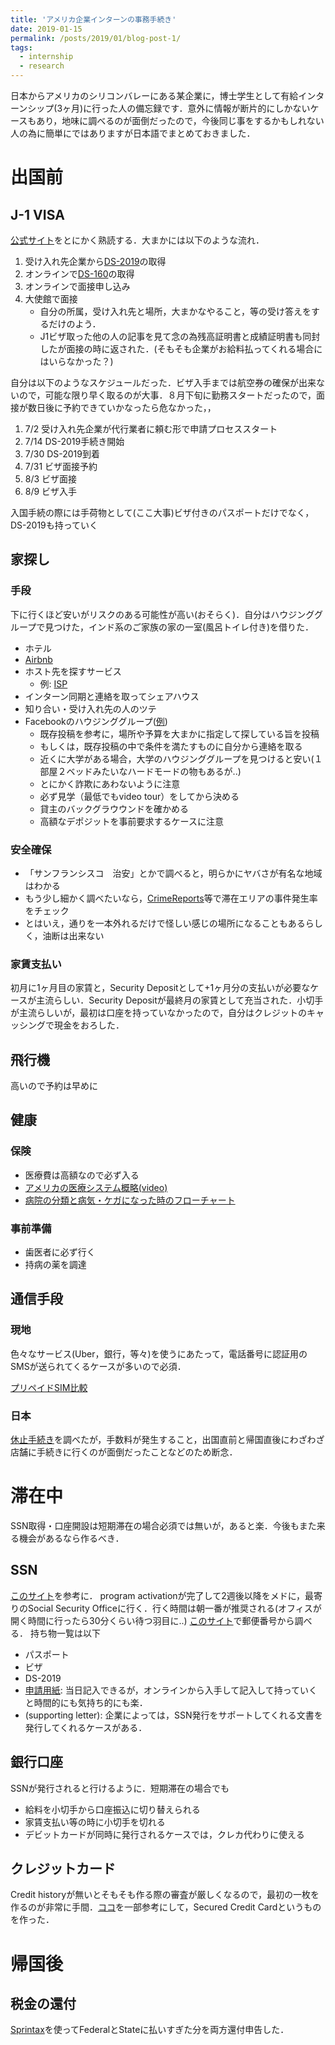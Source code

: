 ```yaml
---
title: 'アメリカ企業インターンの事務手続き'
date: 2019-01-15
permalink: /posts/2019/01/blog-post-1/
tags:
  - internship
  - research
---
```


日本からアメリカのシリコンバレーにある某企業に，博士学生として有給インターンシップ(3ヶ月)に行った人の備忘録です．意外に情報が断片的にしかないケースもあり，地味に調べるのが面倒だったので，今後同じ事をするかもしれない人の為に簡単にではありますが日本語でまとめておきました．

# 出国前
## J-1 VISA
[公式サイト](http://www.ustraveldocs.com/jp_jp/jp-niv-typej.asp)をとにかく熟読する．大まかには以下のような流れ．

1. 受け入れ先企業から[DS-2019](https://j1visa.state.gov/participants/how-to-apply/about-ds-2019/)の取得
1. オンラインで[DS-160](https://ceac.state.gov/genniv/)の取得
1. オンラインで面接申し込み
1. 大使館で面接
	- 自分の所属，受け入れ先と場所，大まかなやること，等の受け答えをするだけのよう．
	- J1ビザ取った他の人の記事を見て念の為残高証明書と成績証明書も同封したが面接の時に返された．(そもそも企業がお給料払ってくれる場合にはいらなかった？)

自分は以下のようなスケジュールだった．ビザ入手までは航空券の確保が出来ないので，可能な限り早く取るのが大事．８月下旬に勤務スタートだったので，面接が数日後に予約できていかなったら危なかった，，
1. 7/2 受け入れ先企業が代行業者に頼む形で申請プロセススタート
1. 7/14 DS-2019手続き開始
1. 7/30 DS-2019到着
1. 7/31 ビザ面接予約
1. 8/3 ビザ面接
1. 8/9 ビザ入手


入国手続の際には手荷物として(ここ大事)ビザ付きのパスポートだけでなく，DS-2019も持っていく

## 家探し

### 手段
下に行くほど安いがリスクのある可能性が高い(おそらく)．自分はハウジンググループで見つけた，インド系のご家族の家の一室(風呂トイレ付き)を借りた．
- ホテル
- [Airbnb](https://www.airbnb.jp/)
- ホスト先を探すサービス
	- 例: [ISP](http://isphomestays.com/)
- インターン同期と連絡を取ってシェアハウス
- 知り合い・受け入れ先の人のツテ
- Facebookのハウジンググループ([例](https://www.facebook.com/groups/390478684333910/))
	- 既存投稿を参考に，場所や予算を大まかに指定して探している旨を投稿
	- もしくは，既存投稿の中で条件を満たすものに自分から連絡を取る
	- 近くに大学がある場合，大学のハウジンググループを見つけると安い(１部屋２ベッドみたいなハードモードの物もあるが..)
	- とにかく詐欺にあわないように注意
	- 必ず見学（最低でもvideo tour）をしてから決める
	- 貸主のバックグラウウンドを確かめる
	- 高額なデポジットを事前要求するケースに注意

### 安全確保
- 「サンフランシスコ　治安」とかで調べると，明らかにヤバさが有名な地域はわかる
- もう少し細かく調べたいなら，[CrimeReports](https://www.crimereports.com/)等で滞在エリアの事件発生率をチェック
- とはいえ，通りを一本外れるだけで怪しい感じの場所になることもあるらしく，油断は出来ない

### 家賃支払い
初月に1ヶ月目の家賃と，Security Depositとして+1ヶ月分の支払いが必要なケースが主流らしい．Security Depositが最終月の家賃として充当された．小切手が主流らしいが，最初は口座を持っていなかったので，自分はクレジットのキャッシングで現金をおろした．

## 飛行機
高いので予約は早めに

## 健康

### 保険
- 医療費は高額なので必ず入る
- [アメリカの医療システム概略(video)](https://www.envisageglobalinsurance.com/student-zone/cultural-vistas/videos.php)
- [病院の分類と病気・ケガになった時のフローチャート](https://www.envisageglobalinsurance.com/student-zone/cultural-vistas/treatment.php)

### 事前準備
- 歯医者に必ず行く
- 持病の薬を調達

## 通信手段
### 現地
色々なサービス(Uber，銀行，等々)を使うにあたって，電話番号に認証用のSMSが送られてくるケースが多いので必須．

[プリペイドSIM比較](https://www.englishpedia.jp/blog/america-study-abroad-sim)

### 日本
[休止手続き](https://brasiltips.com/cellphone-suspension/)を調べたが，手数料が発生すること，出国直前と帰国直後にわざわざ店舗に手続きに行くのが面倒だったことなどのため断念．

# 滞在中
SSN取得・口座開設は短期滞在の場合必須では無いが，あると楽．今後もまた来る機会があるなら作るべき．

## SSN
[このサイト](http://www.kenkyuu.net/guide-3-02.html)を参考に．
program activationが完了して2週後以降をメドに，最寄りのSocial Security Officeに行く．行く時間は朝一番が推奨される(オフィスが開く時間に行ったら30分くらい待つ羽目に..)
[このサイト](https://secure.ssa.gov/ICON/ic001.do#officeResults)で郵便番号から調べる．
持ち物一覧は以下
- パスポート
- ビザ
- DS-2019
- [申請用紙](https://www.ssa.gov/forms/ss-5.pdf): 当日記入できるが，オンラインから入手して記入して持っていくと時間的にも気持ち的にも楽．
- (supporting letter): 企業によっては，SSN発行をサポートしてくれる文書を発行してくれるケースがある．

## 銀行口座
SSNが発行されると行けるように．短期滞在の場合でも
- 給料を小切手から口座振込に切り替えられる
- 家賃支払い等の時に小切手を切れる
- デビットカードが同時に発行されるケースでは，クレカ代わりに使える

## クレジットカード
Credit historyが無いとそもそも作る際の審査が厳しくなるので，最初の一枚を作るのが非常に手間．[ココ](https://sorakoge.net/entry/creditcard-us-credithistory-spouse)を一部参考にして，Secured Credit Cardというものを作った．

# 帰国後

## 税金の還付
[Sprintax](https://www.sprintax.com/)を使ってFederalとStateに払いすぎた分を両方還付申告した．

